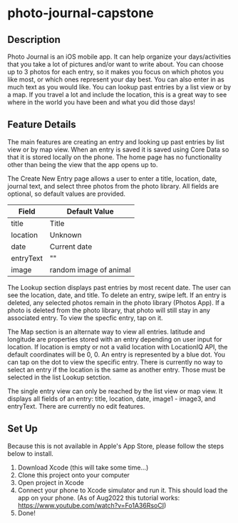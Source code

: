 # photo-journal-capstone

## Description
Photo Journal is an iOS mobile app. It can help organize your days/activities that you take a lot of pictures and/or want to write about. You can choose up to 3 photos for each entry, so it makes you focus on which photos you like most, or which ones represent your day best. You can also enter in as much text as you would like. You can lookup past entries by a list view or by a map. If you travel a lot and include the location, this is a great way to see where in the world you have been and what you did those days!

## Feature Details
The main features are creating an entry and looking up past entries by list view or by map view. When an entry is saved it is saved using Core Data so that it is stored locally on the phone. The home page has no functionality other than being the view that the app opens up to. 

The Create New Entry page allows a user to enter a title, location, date, journal text, and select three photos from the photo library. All fields are optional, so default values are provided. 

| Field | Default Value |
| ----------- | ----------- |
| title | Title |
| location | Unknown |
| date | Current date |
| entryText | ""|
| image | random image of animal | 

The Lookup section displays past entries by most recent date. The user can see the location, date, and title. To delete an entry, swipe left. If an entry is deleted, any selected photos remain in the photo library (Photos App). If a photo is deleted from the photo library, that photo will still stay in any associated entry. To view the specfic entry, tap on it. 

The Map section is an alternate way to view all entries. latitude and longitude are properties stored with an entry depending on user input for location. If location is empty or not a valid location with LocationIQ API, the default coordinates will be 0, 0. An entry is represented by a blue dot. You can tap on the dot to view the specific entry. There is currently no way to select an entry if the location is the same as another entry. Those must be selected in the list Lookup setction.

The single entry view can only be reached by the list view or map view. It displays all fields of an entry: title, location, date, image1 - image3, and entryText. There are currently no edit features.

## Set Up
Because this is not available in Apple's App Store, please follow the steps below to install. 

1. Download Xcode (this will take some time...)
2. Clone this project onto your computer
3. Open project in Xcode
3. Connect your phone to Xcode simulator and run it. This should load the app on your phone. (As of Aug2022 this tutorial works: https://www.youtube.com/watch?v=Fo1A36RsoCI)
4. Done!

